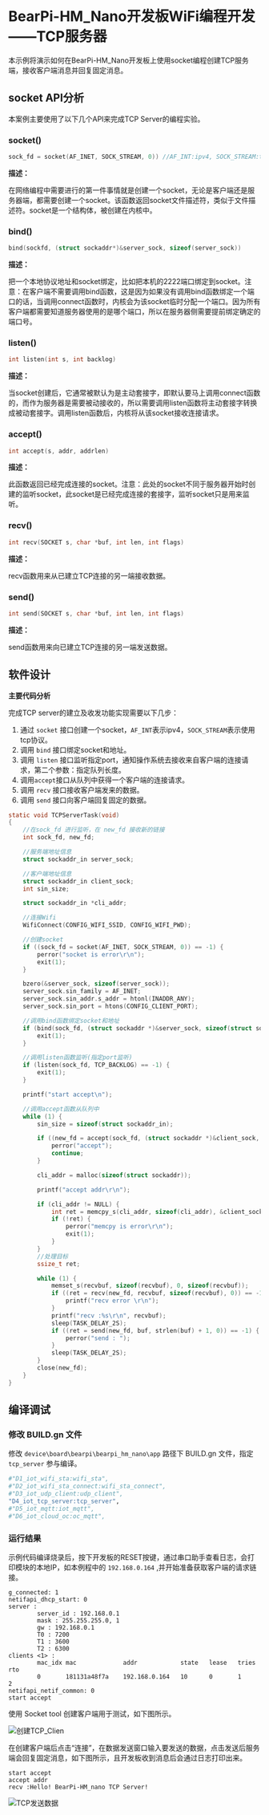 # BearPi-HM_Nano开发板WiFi编程开发——TCP服务器
本示例将演示如何在BearPi-HM_Nano开发板上使用socket编程创建TCP服务端，接收客户端消息并回复固定消息。


## socket API分析
本案例主要使用了以下几个API来完成TCP Server的编程实验。
### socket()

```c
sock_fd = socket(AF_INET, SOCK_STREAM, 0)) //AF_INT:ipv4, SOCK_STREAM:tcp协议
```
**描述：**

在网络编程中需要进行的第一件事情就是创建一个socket，无论是客户端还是服务器端，都需要创建一个socket。该函数返回socket文件描述符，类似于文件描述符。socket是一个结构体，被创建在内核中。
### bind()
```c
bind(sockfd, (struct sockaddr*)&server_sock, sizeof(server_sock))
```
**描述：**

把一个本地协议地址和socket绑定，比如把本机的2222端口绑定到socket。注意：在客户端不需要调用bind函数，这是因为如果没有调用bind函数绑定一个端口的话，当调用connect函数时，内核会为该socket临时分配一个端口。因为所有客户端都需要知道服务器使用的是哪个端口，所以在服务器侧需要提前绑定确定的端口号。


### listen()
```c
int listen(int s, int backlog)
```
**描述：**

当socket创建后，它通常被默认为是主动套接字，即默认要马上调用connect函数的，而作为服务器是需要被动接收的，所以需要调用listen函数将主动套接字转换成被动套接字。调用listen函数后，内核将从该socket接收连接请求。


### accept()
```c
int accept(s, addr, addrlen)    
```
**描述：**

此函数返回已经完成连接的socket。注意：此处的socket不同于服务器开始时创建的监听socket，此socket是已经完成连接的套接字，监听socket只是用来监听。

### recv()
```c
int recv(SOCKET s, char *buf, int len, int flags)
```
**描述：**

recv函数用来从已建立TCP连接的另一端接收数据。

### send()
```c
int send(SOCKET s, char *buf, int len, int flags)
```
**描述：**

send函数用来向已建立TCP连接的另一端发送数据。


## 软件设计

**主要代码分析**

完成TCP server的建立及收发功能实现需要以下几步：

1. 通过 `socket` 接口创建一个socket，`AF_INT`表示ipv4，`SOCK_STREAM`表示使用tcp协议。
2. 调用 `bind` 接口绑定socket和地址。
3. 调用 `listen` 接口监听指定port，通知操作系统去接收来自客户端的连接请求，第二个参数：指定队列长度。
4. 调用`accept`接口从队列中获得一个客户端的连接请求。
5. 调用 `recv` 接口接收客户端发来的数据。
6. 调用 `send` 接口向客户端回复固定的数据。

```c
static void TCPServerTask(void)
{
    //在sock_fd 进行监听，在 new_fd 接收新的链接
    int sock_fd, new_fd;

    //服务端地址信息
    struct sockaddr_in server_sock;

    //客户端地址信息
    struct sockaddr_in client_sock;
    int sin_size;

    struct sockaddr_in *cli_addr;

    //连接Wifi
    WifiConnect(CONFIG_WIFI_SSID, CONFIG_WIFI_PWD);

    //创建socket
    if ((sock_fd = socket(AF_INET, SOCK_STREAM, 0)) == -1) {
        perror("socket is error\r\n");
        exit(1);
    }

    bzero(&server_sock, sizeof(server_sock));
    server_sock.sin_family = AF_INET;
    server_sock.sin_addr.s_addr = htonl(INADDR_ANY);
    server_sock.sin_port = htons(CONFIG_CLIENT_PORT);

    //调用bind函数绑定socket和地址
    if (bind(sock_fd, (struct sockaddr *)&server_sock, sizeof(struct sockaddr)) == -1) {
        exit(1);
    }

    //调用listen函数监听(指定port监听)
    if (listen(sock_fd, TCP_BACKLOG) == -1) {
        exit(1);
    }

    printf("start accept\n");

    //调用accept函数从队列中
    while (1) {
        sin_size = sizeof(struct sockaddr_in);

        if ((new_fd = accept(sock_fd, (struct sockaddr *)&client_sock, (socklen_t *)&sin_size)) == -1) {
            perror("accept");
            continue;
        }

        cli_addr = malloc(sizeof(struct sockaddr));

        printf("accept addr\r\n");

        if (cli_addr != NULL) {
            int ret = memcpy_s(cli_addr, sizeof(cli_addr), &client_sock, sizeof(struct sockaddr));
            if (!ret) {
                perror("memcpy is error\r\n");
                exit(1);
            }
        }
        //处理目标
        ssize_t ret;

        while (1) {
            memset_s(recvbuf, sizeof(recvbuf), 0, sizeof(recvbuf));
            if ((ret = recv(new_fd, recvbuf, sizeof(recvbuf), 0)) == -1) {
                printf("recv error \r\n");
            }
            printf("recv :%s\r\n", recvbuf);
            sleep(TASK_DELAY_2S);
            if ((ret = send(new_fd, buf, strlen(buf) + 1, 0)) == -1) {
                perror("send : ");
            }
            sleep(TASK_DELAY_2S);
        }
        close(new_fd);
    }
}
```

## 编译调试

### 修改 BUILD.gn 文件

修改 `device\board\bearpi\bearpi_hm_nano\app` 路径下 BUILD.gn 文件，指定 `tcp_server` 参与编译。
```r
#"D1_iot_wifi_sta:wifi_sta",
#"D2_iot_wifi_sta_connect:wifi_sta_connect",      
#"D3_iot_udp_client:udp_client",
"D4_iot_tcp_server:tcp_server",
#"D5_iot_mqtt:iot_mqtt",        
#"D6_iot_cloud_oc:oc_mqtt",
```   


### 运行结果

示例代码编译烧录后，按下开发板的RESET按键，通过串口助手查看日志，会打印模块的本地IP，如本例程中的 `192.168.0.164` ,并开始准备获取客户端的请求链接。
```
g_connected: 1
netifapi_dhcp_start: 0
server :
        server_id : 192.168.0.1
        mask : 255.255.255.0, 1
        gw : 192.168.0.1
        T0 : 7200
        T1 : 3600
        T2 : 6300
clients <1> :
        mac_idx mac             addr            state   lease   tries   rto     
        0       181131a48f7a    192.168.0.164   10      0       1       2       
netifapi_netif_common: 0
start accept
```
使用 Socket tool 创建客户端用于测试，如下图所示。

![创建TCP_Clien](../../docs/figures/D4_iot_tcp_server/创建TCP_Clien.png)

在创建客户端后点击“连接”，在数据发送窗口输入要发送的数据，点击发送后服务端会回复固定消息，如下图所示，且开发板收到消息后会通过日志打印出来。

```
start accept
accept addr
recv :Hello! BearPi-HM_nano TCP Server!
```

![TCP发送数据](../../docs/figures/D4_iot_tcp_server/TCP发送数据.png)